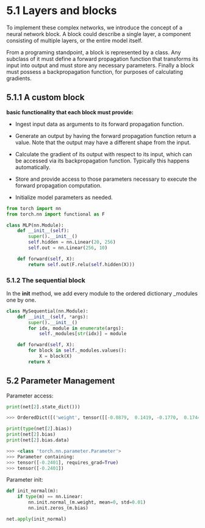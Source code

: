 # 5.1 Layers and blocks

To implement these complex networks, we introduce the concept of a neural network block. A block could describe a single layer, a component consisting of multiple layers, or the entire model itself.

From a programing standpoint, a block is represented by a class. Any subclass of it must define a forward propagation function that transforms its input into output and must store any necessary parameters. Finally a block must possess a backpropagation function, for purposes of calculating gradients.

## 5.1.1 A custom block

**basic functionality that each block must provide:**

- Ingest input data as arguments to its forward propagation function.

- Generate an output by having the forward propagation function return a value. Note that the output may have a different shape from the input.

- Calculate the gradient of its output with respect to its input, which can be accessed via its backpropagation function. Typically this happens automatically.

- Store and provide access to those parameters necessary to execute the forward propagation computation.

- Initialize model parameters as needed.

```python
from torch import nn
from torch.nn import functional as F

class MLP(nn.Module):
    def __init__(self):
        super().__init__()
        self.hidden = nn.Linear(20, 256)
        self.out = nn.Linear(256, 10)

    def forward(self, X):
        return self.out(F.relu(self.hidden(X)))
```

### 5.1.2 The sequential block

In the __init__ method, we add every module to the ordered dictionary _modules one by one.

```python
class MySequential(nn.Module):
    def __init__(self, *args):
        super().__init__()
        for idx, module in enumerate(args):
            self._modules[str(idx)] = module

    def forward(self, X):
        for block in self._modules.values():
            X = block(X)
        return X
```

## 5.2 Parameter Management

Parameter access:
```python 
print(net[2].state_dict()))

>>> OrderedDict([('weight', tensor([[-0.0879,  0.1419, -0.1770,  0.1744,  0.2785, -0.2827, -0.1250,  0.2618]])), ('bias', tensor([-0.2401]))])

print(type(net[2].bias))
print(net[2].bias)
print(net[2].bias.data)

>>> <class 'torch.nn.parameter.Parameter'>
>>> Parameter containing:
>>> tensor([-0.2401], requires_grad=True)
>>> tensor([-0.2401])
```

Parameter init:
```python
def init_normal(m):
    if type(m) == nn.Linear:
        nn.init.normal_(m.weight, mean=0, std=0.01)
        nn.init.zeros_(m.bias)

net.apply(init_normal)
```
